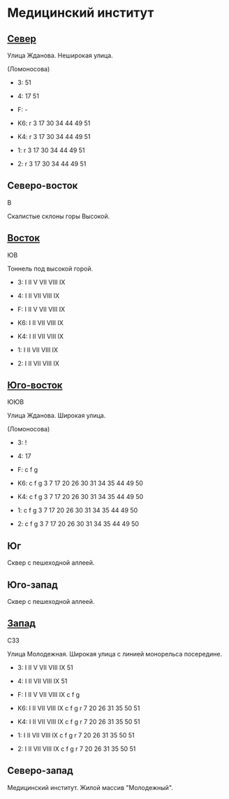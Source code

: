 # Медицинский институт

## [Север](./10555065.md)

Улица Жданова.
Неширокая улица.

(Ломоносова)

* 3:    51
* 4:    17  51
* F:    -

* K6:   r
        3   17  30  34  44  49  51
* K4:   r
        3   17  30  34  44  49  51
* 1:    r
        3   17  30  34  44  49  51
* 2:    r
        3   17  30  34  44  49  51

## Северо-восток

В

Скалистые склоны горы Высокой.

## [Восток](./10570070.md)

ЮВ

Тоннель под высокой горой.

* 3:    I   II  V   VII VIII    IX
* 4:    I   II  VII VIII    IX
* F:    I   II  V   VII VIII    IX

* K6:   I   II  VII VIII    IX
* K4:   I   II  VII VIII    IX
* 1:    I   II  VII VIII    IX
* 2:    I   II  VII VIII    IX

## [Юго-восток](./10555075.md)

ЮЮВ

Улица Жданова.
Широкая улица.

(Ломоносова)

* 3:    !
* 4:    17
* F:    c   f   g

* K6:   c   f   g
        3   7   17  20  26  30  31  34  35  44  49  50
* K4:   c   f   g
        3   7   17  20  26  30  31  34  35  44  49  50
* 1:    c   f   g
        3   7   17  20  26  30  31  34  35  44  49  50
* 2:    c   f   g
        3   7   17  20  26  30  31  34  35  44  49  50

## Юг

Сквер с пешеходной аллеей.

## Юго-запад

Сквер с пешеходной аллеей.

## [Запад](./10545070.md)

СЗЗ

Улица Молодежная.
Широкая улица с линией монорельса посередине.

* 3:    I   II  V   VII VIII    IX  51
* 4:    I   II  VII VIII    IX  51
* F:    I   II  V   VII VIII    IX
        c   f   g

* K6:   I   II  VII VIII    IX
        c   f   g   r
        7   20  26  31  35  50  51
* K4:   I   II  VII VIII    IX
        c   f   g   r
        7   20  26  31  35  50  51
* 1:    I   II  VII VIII    IX
        c   f   g   r
        7   20  26  31  35  50  51
* 2:    I   II  VII VIII    IX
        c   f   g   r
        7   20  26  31  35  50  51

## Северо-запад

Медицинский институт.
Жилой массив "Молодежный".
